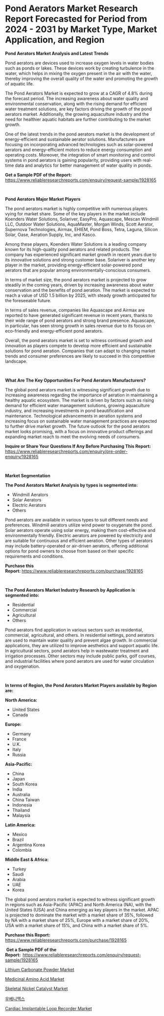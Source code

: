 <p><h1>Pond Aerators Market Research Report Forecasted for Period from 2024 -  2031 by Market Type, Market Application, and Region</h1></p><p><strong>Pond Aerators Market Analysis and Latest Trends</strong></p>
<p><p>Pond aerators are devices used to increase oxygen levels in water bodies such as ponds or lakes. These devices work by creating turbulence in the water, which helps in mixing the oxygen present in the air with the water, thereby improving the overall quality of the water and promoting the growth of aquatic life. </p><p>The Pond Aerators Market is expected to grow at a CAGR of 4.8% during the forecast period. The increasing awareness about water quality and environmental conservation, along with the rising demand for efficient water treatment solutions, are key factors driving the growth of the pond aerators market. Additionally, the growing aquaculture industry and the need for healthier aquatic habitats are further contributing to the market growth.</p><p>One of the latest trends in the pond aerators market is the development of energy-efficient and sustainable aerator solutions. Manufacturers are focusing on incorporating advanced technologies such as solar-powered aerators and energy-efficient motors to reduce energy consumption and operating costs. Moreover, the integration of smart monitoring and control systems in pond aerators is gaining popularity, providing users with real-time data and analytics for better management of water quality in ponds.</p></p>
<p><strong>Get a Sample PDF of the Report:&nbsp;</strong> <a href="https://www.reliableresearchreports.com/enquiry/request-sample/1928165">https://www.reliableresearchreports.com/enquiry/request-sample/1928165</a></p>
<p>&nbsp;</p>
<p><strong>Pond Aerators Major Market Players</strong></p>
<p><p>The pond aerators market is highly competitive with numerous players vying for market share. Some of the key players in the market include Koenders Water Solutions, Solariver, EasyPro, Aquascape, Mescan Windmill LLC, Outdoor Water Solutions, AquaMaster, Morgan Winds, Scott Aerator, Supernova Technologies, Airmax, EHIEM, Pond Boss, Tetra, Laguna, Silicon Solar, Oase, Aeration Supply, Inc, and Kasco.</p><p>Among these players, Koenders Water Solutions is a leading company known for its high-quality pond aerators and related products. The company has experienced significant market growth in recent years due to its innovative solutions and strong customer base. Solariver is another key player in the market, providing energy-efficient solar-powered pond aerators that are popular among environmentally-conscious consumers.</p><p>In terms of market size, the pond aerators market is projected to grow steadily in the coming years, driven by increasing awareness about water conservation and the benefits of pond aeration. The market is expected to reach a value of USD 1.5 billion by 2025, with steady growth anticipated for the foreseeable future.</p><p>In terms of sales revenue, companies like Aquascape and Airmax are reported to have generated significant revenue in recent years, thanks to their wide range of pond aerators and strong brand presence. Aquascape, in particular, has seen strong growth in sales revenue due to its focus on eco-friendly and energy-efficient pond aerators.</p><p>Overall, the pond aerators market is set to witness continued growth and innovation as players compete to develop more efficient and sustainable solutions for pond aeration. Companies that can adapt to changing market trends and consumer preferences are likely to succeed in this competitive landscape.</p></p>
<p>&nbsp;</p>
<p><strong>What Are The Key Opportunities For Pond Aerators Manufacturers?</strong></p>
<p><p>The global pond aerators market is witnessing significant growth due to increasing awareness regarding the importance of aeration in maintaining a healthy aquatic ecosystem. The market is driven by factors such as rising demand for efficient water management solutions, growing aquaculture industry, and increasing investments in pond beautification and maintenance. Technological advancements in aeration systems and increasing focus on sustainable water management practices are expected to further drive market growth. The future outlook for the pond aerators market looks promising, with a focus on innovative product offerings and expanding market reach to meet the evolving needs of consumers.</p></p>
<p><strong>Inquire or Share Your Questions If Any Before Purchasing This Report:</strong> <a href="https://www.reliableresearchreports.com/enquiry/pre-order-enquiry/1928165">https://www.reliableresearchreports.com/enquiry/pre-order-enquiry/1928165</a></p>
<p>&nbsp;</p>
<p><strong>Market Segmentation</strong></p>
<p><strong>The Pond Aerators Market Analysis by types is segmented into:</strong></p>
<p><ul><li>Windmill Aerators</li><li>Solar Aerators</li><li>Electric Aerators</li><li>Others</li></ul></p>
<p><p>Pond aerators are available in various types to suit different needs and preferences. Windmill aerators utilize wind power to oxygenate the pond. Solar aerators operate using solar energy, making them cost-effective and environmentally friendly. Electric aerators are powered by electricity and are suitable for continuous and efficient aeration. Other types of aerators may include battery-operated or air-driven aerators, offering additional options for pond owners to choose from based on their specific requirements and conditions.</p></p>
<p><strong>Purchase this Report:&nbsp;</strong><a href="https://www.reliableresearchreports.com/purchase/1928165">https://www.reliableresearchreports.com/purchase/1928165</a></p>
<p>&nbsp;</p>
<p><strong>The Pond Aerators Market Industry Research by Application is segmented into:</strong></p>
<p><ul><li>Residential</li><li>Commercial</li><li>Agricultural</li><li>Others</li></ul></p>
<p><p>Pond aerators find application in various sectors such as residential, commercial, agricultural, and others. In residential settings, pond aerators are used to maintain water quality and prevent algae growth. In commercial applications, they are utilized to improve aesthetics and support aquatic life. In agricultural sectors, pond aerators help in wastewater treatment and irrigation processes. Other sectors may include public parks, golf courses, and industrial facilities where pond aerators are used for water circulation and oxygenation.</p></p>
<p>&nbsp;</p>
<p><strong>In terms of Region, the Pond Aerators Market Players available by Region are:</strong></p>
<p>
    <p> <strong> North America: </strong>
        <ul>
            <li>United States</li>
            <li>Canada</li>
        </ul>
        </p> 
    <p> <strong> Europe: </strong>
        <ul>
            <li>Germany</li>
            <li>France</li>
            <li>U.K.</li>
            <li>Italy</li>
            <li>Russia</li>
        </ul>
        </p> 
    <p> <strong> Asia-Pacific: </strong>
        <ul>
            <li>China</li>
            <li>Japan</li>
            <li>South Korea</li>
            <li>India</li>
            <li>Australia</li>
            <li>China Taiwan</li>
            <li>Indonesia</li>
            <li>Thailand</li>
            <li>Malaysia</li>
        </ul>
        </p> 
    <p> <strong> Latin America: </strong>
        <ul>
            <li>Mexico</li>
            <li>Brazil</li>
            <li>Argentina Korea</li>
            <li>Colombia</li>
        </ul>
        </p> 
    <p> <strong> Middle East & Africa: </strong>
        <ul>
            <li>Turkey</li>
            <li>Saudi</li>
            <li>Arabia</li>
            <li>UAE</li>
            <li>Korea</li>
        </ul>
    </p>
    </p>
<p><p>The global pond aerators market is expected to witness significant growth in regions such as Asia-Pacific (APAC) and North America (NA), with the United States (USA) and China emerging as key players in the market. APAC is projected to dominate the market with a market share of 35%, followed by NA with a market share of 25%, Europe with a market share of 20%, USA with a market share of 15%, and China with a market share of 5%.</p></p>
<p><strong>Purchase this Report: </strong><a href="https://www.reliableresearchreports.com/purchase/1928165">https://www.reliableresearchreports.com/purchase/1928165</a></p>
<p>&nbsp;<strong>Get a Sample PDF of the Report:&nbsp;&nbsp;</strong><a href="https://www.reliableresearchreports.com/enquiry/request-sample/1928165">https://www.reliableresearchreports.com/enquiry/request-sample/1928165</a></p>
<p><strong></strong></p>
<p><p><a href="https://view.publitas.com/reportprime-1/lithium-carbonate-powder-market-provides-detailed-segmentation-of-this-market-based-on-type-application-and-region-and-forecast-for-the-period-from-2024-2031/">Lithium Carbonate Powder Market</a></p><p><a href="https://angry-finch-aaf.notion.site/Medicinal-Amino-Acid-Market-Research-Report-Provides-thorough-Industry-Overview-which-offers-an-In--8fc00d9bf26648c296db0ad6b379ab07">Medicinal Amino Acid Market</a></p><p><a href="https://view.publitas.com/reportprime-1/skeletal-nickel-catalyst-market-size-and-growth-market-segmentation-regional-and-country-breakdowns-and-market-trends-for-period-from-2024-2031/">Skeletal Nickel Catalyst Market</a></p><p><a href="https://medium.com/@cesarytupaucek566/quot-ubenimex-%EC%8B%9C%EC%9E%A5-%EB%B3%B4%EA%B3%A0%EC%84%9C%EB%8A%94-%EC%9D%B4-%EC%8B%9C%EC%9E%A5%EC%9D%98-%EC%B5%9C%EC%8B%A0-%ED%8A%B8%EB%A0%8C%EB%93%9C%EC%99%80-%EC%84%B1%EC%9E%A5-%EA%B8%B0%ED%9A%8C%EB%A5%BC-%EB%93%9C%EB%9F%AC%EB%83%85%EB%8B%88%EB%8B%A4-quot-45251ef8227c">우베니멕스</a></p><p><a href="https://chivalrous-flock-a86.notion.site/Cardiac-Implantable-Loop-Recorder-Market-Size-Focuses-on-Market-Dynamics-In-Depth-Analysis-and-Futu-89002795157e4a819ac79467e611802a">Cardiac Implantable Loop Recorder Market</a></p></p>